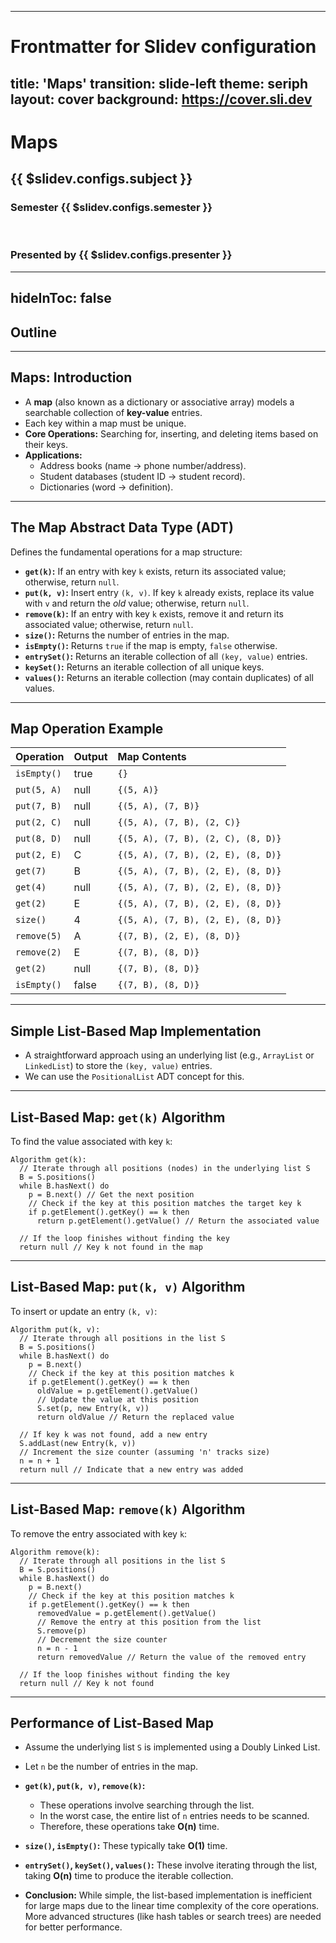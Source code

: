 
---
# Frontmatter for Slidev configuration
title: 'Maps'
transition: slide-left
theme: seriph
layout: cover
background: https://cover.sli.dev
---

# Maps
## {{ $slidev.configs.subject }}
### Semester {{ $slidev.configs.semester }}
<br>

### Presented by {{ $slidev.configs.presenter }}

---
hideInToc: false
---

## Outline

<toc mode="onlySiblings" minDepth="2" columns="1"/>


---

## Maps: Introduction

* A **map** (also known as a dictionary or associative array) models a searchable collection of **key-value** entries.
* Each key within a map must be unique.
* **Core Operations:** Searching for, inserting, and deleting items based on their keys.
* **Applications:**
    * Address books (name -> phone number/address).
    * Student databases (student ID -> student record).
    * Dictionaries (word -> definition).

---

## The Map Abstract Data Type (ADT)

Defines the fundamental operations for a map structure:

* **`get(k)`:** If an entry with key `k` exists, return its associated value; otherwise, return `null`.
* **`put(k, v)`:** Insert entry `(k, v)`. If key `k` already exists, replace its value with `v` and return the *old* value; otherwise, return `null`.
* **`remove(k)`:** If an entry with key `k` exists, remove it and return its associated value; otherwise, return `null`.
* **`size()`:** Returns the number of entries in the map.
* **`isEmpty()`:** Returns `true` if the map is empty, `false` otherwise.
* **`entrySet()`:** Returns an iterable collection of all `(key, value)` entries.
* **`keySet()`:** Returns an iterable collection of all unique keys.
* **`values()`:** Returns an iterable collection (may contain duplicates) of all values.

---

## Map Operation Example

| Operation     | Output | Map Contents             |
| :------------ | :----- | :----------------------- |
| `isEmpty()`   | true   | `{}`                       |
| `put(5, A)`   | null   | `{(5, A)}`                 |
| `put(7, B)`   | null   | `{(5, A), (7, B)}`         |
| `put(2, C)`   | null   | `{(5, A), (7, B), (2, C)}` |
| `put(8, D)`   | null   | `{(5, A), (7, B), (2, C), (8, D)}` |
| `put(2, E)`   | C      | `{(5, A), (7, B), (2, E), (8, D)}` |
| `get(7)`      | B      | `{(5, A), (7, B), (2, E), (8, D)}` |
| `get(4)`      | null   | `{(5, A), (7, B), (2, E), (8, D)}` |
| `get(2)`      | E      | `{(5, A), (7, B), (2, E), (8, D)}` |
| `size()`      | 4      | `{(5, A), (7, B), (2, E), (8, D)}` |
| `remove(5)`   | A      | `{(7, B), (2, E), (8, D)}` |
| `remove(2)`   | E      | `{(7, B), (8, D)}`         |
| `get(2)`      | null   | `{(7, B), (8, D)}`         |
| `isEmpty()`   | false  | `{(7, B), (8, D)}`         |

---

## Simple List-Based Map Implementation

* A straightforward approach using an underlying list (e.g., `ArrayList` or `LinkedList`) to store the `(key, value)` entries.
* We can use the `PositionalList` ADT concept for this.

---

## List-Based Map: `get(k)` Algorithm

To find the value associated with key `k`:

```text
Algorithm get(k):
  // Iterate through all positions (nodes) in the underlying list S
  B = S.positions()
  while B.hasNext() do
    p = B.next() // Get the next position
    // Check if the key at this position matches the target key k
    if p.getElement().getKey() == k then
      return p.getElement().getValue() // Return the associated value

  // If the loop finishes without finding the key
  return null // Key k not found in the map

```

---

## List-Based Map: `put(k, v)` Algorithm

To insert or update an entry `(k, v)`:

```text
Algorithm put(k, v):
  // Iterate through all positions in the list S
  B = S.positions()
  while B.hasNext() do
    p = B.next()
    // Check if the key at this position matches k
    if p.getElement().getKey() == k then
      oldValue = p.getElement().getValue()
      // Update the value at this position
      S.set(p, new Entry(k, v))
      return oldValue // Return the replaced value

  // If key k was not found, add a new entry
  S.addLast(new Entry(k, v))
  // Increment the size counter (assuming 'n' tracks size)
  n = n + 1
  return null // Indicate that a new entry was added

```

---

## List-Based Map: `remove(k)` Algorithm

To remove the entry associated with key `k`:

```text
Algorithm remove(k):
  // Iterate through all positions in the list S
  B = S.positions()
  while B.hasNext() do
    p = B.next()
    // Check if the key at this position matches k
    if p.getElement().getKey() == k then
      removedValue = p.getElement().getValue()
      // Remove the entry at this position from the list
      S.remove(p)
      // Decrement the size counter
      n = n - 1
      return removedValue // Return the value of the removed entry

  // If the loop finishes without finding the key
  return null // Key k not found

```

---

## Performance of List-Based Map

* Assume the underlying list `S` is implemented using a Doubly Linked List.
* Let `n` be the number of entries in the map.
* **`get(k)`, `put(k, v)`, `remove(k)`:**
    * These operations involve searching through the list.
    * In the worst case, the entire list of `n` entries needs to be scanned.
    * Therefore, these operations take **O(n)** time.
* **`size()`, `isEmpty()`:** These typically take **O(1)** time.
* **`entrySet()`, `keySet()`, `values()`:** These involve iterating through the list, taking **O(n)** time to produce the iterable collection.

* **Conclusion:** While simple, the list-based implementation is inefficient for large maps due to the linear time complexity of the core operations. More advanced structures (like hash tables or search trees) are needed for better performance.
